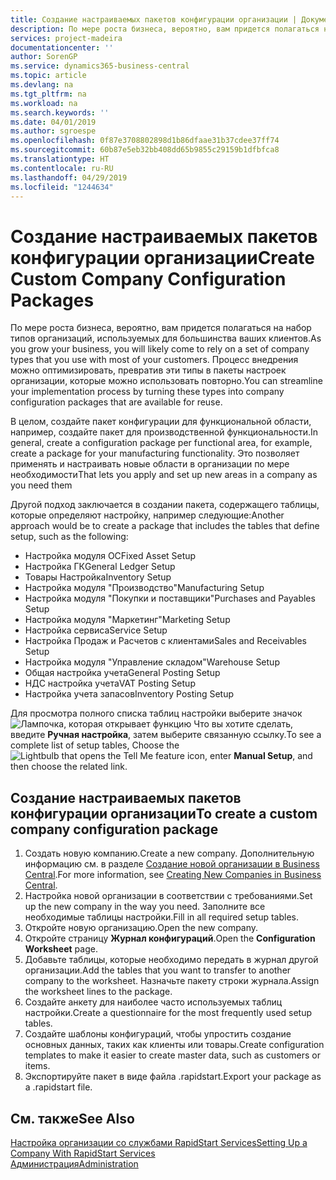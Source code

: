 ```yaml
---
title: Создание настраиваемых пакетов конфигурации организации | Документы Майкрософт
description: По мере роста бизнеса, вероятно, вам придется полагаться на набор типов организаций, используемых для большинства ваших клиентов. Процесс внедрения можно оптимизировать, превратив эти типы в пакеты настроек организации, которые можно использовать повторно.
services: project-madeira
documentationcenter: ''
author: SorenGP
ms.service: dynamics365-business-central
ms.topic: article
ms.devlang: na
ms.tgt_pltfrm: na
ms.workload: na
ms.search.keywords: ''
ms.date: 04/01/2019
ms.author: sgroespe
ms.openlocfilehash: 0f87e3708802898d1b86dfaae31b37cdee37ff74
ms.sourcegitcommit: 60b87e5eb32bb408dd65b9855c29159b1dfbfca8
ms.translationtype: HT
ms.contentlocale: ru-RU
ms.lasthandoff: 04/29/2019
ms.locfileid: "1244634"
---
```

# <a name="create-custom-company-configuration-packages"></a><span data-ttu-id="75685-104">Создание настраиваемых пакетов конфигурации организации</span><span class="sxs-lookup"><span data-stu-id="75685-104">Create Custom Company Configuration Packages</span></span>
<span data-ttu-id="75685-105">По мере роста бизнеса, вероятно, вам придется полагаться на набор типов организаций, используемых для большинства ваших клиентов.</span><span class="sxs-lookup"><span data-stu-id="75685-105">As you grow your business, you will likely come to rely on a set of company types that you use with most of your customers.</span></span> <span data-ttu-id="75685-106">Процесс внедрения можно оптимизировать, превратив эти типы в пакеты настроек организации, которые можно использовать повторно.</span><span class="sxs-lookup"><span data-stu-id="75685-106">You can streamline your implementation process by turning these types into company configuration packages that are available for reuse.</span></span>  

<span data-ttu-id="75685-107">В целом, создайте пакет конфигурации для функциональной области, например, создайте пакет для производственной функциональности.</span><span class="sxs-lookup"><span data-stu-id="75685-107">In general, create a configuration package per functional area, for example, create a package for your manufacturing functionality.</span></span> <span data-ttu-id="75685-108">Это позволяет применять и настраивать новые области в организации по мере необходимости</span><span class="sxs-lookup"><span data-stu-id="75685-108">That lets you apply and set up new areas in a company as you need them</span></span>  

<span data-ttu-id="75685-109">Другой подход заключается в создании пакета, содержащего таблицы, которые определяют настройку, например следующие:</span><span class="sxs-lookup"><span data-stu-id="75685-109">Another approach would be to create a package that includes the tables that define setup, such as the following:</span></span>  

-   <span data-ttu-id="75685-110">Настройка модуля ОС</span><span class="sxs-lookup"><span data-stu-id="75685-110">Fixed Asset Setup</span></span>  
-   <span data-ttu-id="75685-111">Настройка ГК</span><span class="sxs-lookup"><span data-stu-id="75685-111">General Ledger Setup</span></span>  
-   <span data-ttu-id="75685-112">Товары Настройка</span><span class="sxs-lookup"><span data-stu-id="75685-112">Inventory Setup</span></span>  
-   <span data-ttu-id="75685-113">Настройка модуля "Производство"</span><span class="sxs-lookup"><span data-stu-id="75685-113">Manufacturing Setup</span></span>  
-   <span data-ttu-id="75685-114">Настройка модуля "Покупки и поставщики"</span><span class="sxs-lookup"><span data-stu-id="75685-114">Purchases and Payables Setup</span></span>  
-   <span data-ttu-id="75685-115">Настройка модуля "Маркетинг"</span><span class="sxs-lookup"><span data-stu-id="75685-115">Marketing Setup</span></span>  
-   <span data-ttu-id="75685-116">Настройка сервиса</span><span class="sxs-lookup"><span data-stu-id="75685-116">Service Setup</span></span>  
-   <span data-ttu-id="75685-117">Настройка Продаж и Расчетов с клиентами</span><span class="sxs-lookup"><span data-stu-id="75685-117">Sales and Receivables Setup</span></span>  
-   <span data-ttu-id="75685-118">Настройка модуля "Управление складом"</span><span class="sxs-lookup"><span data-stu-id="75685-118">Warehouse Setup</span></span>  
-   <span data-ttu-id="75685-119">Общая настройка учета</span><span class="sxs-lookup"><span data-stu-id="75685-119">General Posting Setup</span></span>  
-   <span data-ttu-id="75685-120">НДС настройка учета</span><span class="sxs-lookup"><span data-stu-id="75685-120">VAT Posting Setup</span></span>  
-   <span data-ttu-id="75685-121">Настройка учета запасов</span><span class="sxs-lookup"><span data-stu-id="75685-121">Inventory Posting Setup</span></span>  

<span data-ttu-id="75685-122">Для просмотра полного списка таблиц настройки выберите значок ![Лампочка, которая открывает функцию Что вы хотите сделать](media/ui-search/search_small.png "Что вы хотите сделать"), введите **Ручная настройка**, затем выберите связанную ссылку.</span><span class="sxs-lookup"><span data-stu-id="75685-122">To see a complete list of setup tables, Choose the ![Lightbulb that opens the Tell Me feature](media/ui-search/search_small.png "Tell me what you want to do") icon, enter **Manual Setup**, and then choose the related link.</span></span>  

## <a name="to-create-a-custom-company-configuration-package"></a><span data-ttu-id="75685-123">Создание настраиваемых пакетов конфигурации организации</span><span class="sxs-lookup"><span data-stu-id="75685-123">To create a custom company configuration package</span></span>  
1.  <span data-ttu-id="75685-124">Создать новую компанию.</span><span class="sxs-lookup"><span data-stu-id="75685-124">Create a new company.</span></span> <span data-ttu-id="75685-125">Дополнительную информацию см. в разделе [Создание новой организации в Business Central](about-new-company.md).</span><span class="sxs-lookup"><span data-stu-id="75685-125">For more information, see [Creating New Companies in Business Central](about-new-company.md).</span></span>  
3.  <span data-ttu-id="75685-126">Настройка новой организации в соответствии с требованиями.</span><span class="sxs-lookup"><span data-stu-id="75685-126">Set up the new company in the way you need.</span></span> <span data-ttu-id="75685-127">Заполните все необходимые таблицы настройки.</span><span class="sxs-lookup"><span data-stu-id="75685-127">Fill in all required setup tables.</span></span>  
4.  <span data-ttu-id="75685-128">Откройте новую организацию.</span><span class="sxs-lookup"><span data-stu-id="75685-128">Open the new company.</span></span>
5. <span data-ttu-id="75685-129">Откройте страницу **Журнал конфигураций**.</span><span class="sxs-lookup"><span data-stu-id="75685-129">Open the **Configuration Worksheet** page.</span></span>  
6.  <span data-ttu-id="75685-130">Добавьте таблицы, которые необходимо передать в журнал другой организации.</span><span class="sxs-lookup"><span data-stu-id="75685-130">Add the tables that you want to transfer to another company to the worksheet.</span></span> <span data-ttu-id="75685-131">Назначьте пакету строки журнала.</span><span class="sxs-lookup"><span data-stu-id="75685-131">Assign the worksheet lines to the package.</span></span>  
7.  <span data-ttu-id="75685-132">Создайте анкету для наиболее часто используемых таблиц настройки.</span><span class="sxs-lookup"><span data-stu-id="75685-132">Create a questionnaire for the most frequently used setup tables.</span></span>  
8.  <span data-ttu-id="75685-133">Создайте шаблоны конфигураций, чтобы упростить создание основных данных, таких как клиенты или товары.</span><span class="sxs-lookup"><span data-stu-id="75685-133">Create configuration templates to make it easier to create master data, such as customers or items.</span></span>  
9.  <span data-ttu-id="75685-134">Экспортируйте пакет в виде файла .rapidstart.</span><span class="sxs-lookup"><span data-stu-id="75685-134">Export your package as a .rapidstart file.</span></span>  

## <a name="see-also"></a><span data-ttu-id="75685-135">См. также</span><span class="sxs-lookup"><span data-stu-id="75685-135">See Also</span></span>  
[<span data-ttu-id="75685-136">Настройка организации со службами RapidStart Services</span><span class="sxs-lookup"><span data-stu-id="75685-136">Setting Up a Company With RapidStart Services</span></span>](admin-set-up-a-company-with-rapidstart.md)  
[<span data-ttu-id="75685-137">Администрация</span><span class="sxs-lookup"><span data-stu-id="75685-137">Administration</span></span>](admin-setup-and-administration.md)
